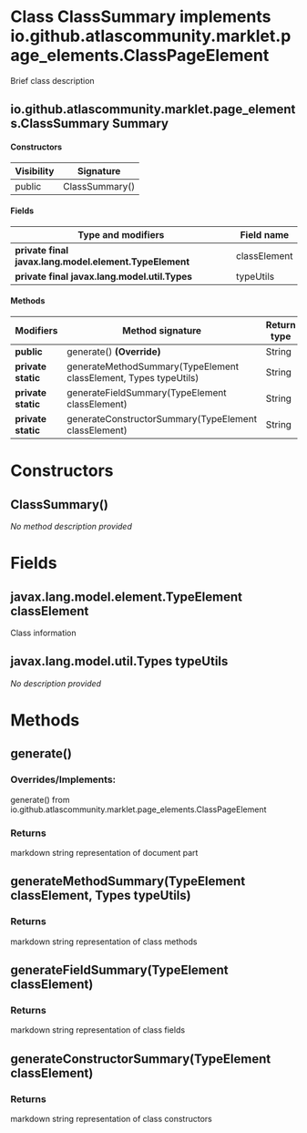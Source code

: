 Class ClassSummary implements io.github.atlascommunity.marklet.page_elements.ClassPageElement
=============================================================================================
Brief class description

io.github.atlascommunity.marklet.page_elements.ClassSummary Summary
-------
#### Constructors
| Visibility | Signature      |
| ---------- | -------------- |
| public     | ClassSummary() |
#### Fields
| Type and modifiers                                     | Field name   |
| ------------------------------------------------------ | ------------ |
| **private final javax.lang.model.element.TypeElement** | classElement |
| **private final javax.lang.model.util.Types**          | typeUtils    |
#### Methods
| Modifiers          | Method signature                                                 | Return type |
| ------------------ | ---------------------------------------------------------------- | ----------- |
| **public**         | generate() **(Override)**                                        | String      |
| **private static** | generateMethodSummary(TypeElement classElement, Types typeUtils) | String      |
| **private static** | generateFieldSummary(TypeElement classElement)                   | String      |
| **private static** | generateConstructorSummary(TypeElement classElement)             | String      |

Constructors
============
ClassSummary()
--------------
*No method description provided*


Fields
======
javax.lang.model.element.TypeElement classElement
-------------------------------------------------
Class information


javax.lang.model.util.Types typeUtils
-------------------------------------
*No description provided*


Methods
=======
generate()
----------
### Overrides/Implements:
generate() from io.github.atlascommunity.marklet.page_elements.ClassPageElement



### Returns

markdown string representation of document part


generateMethodSummary(TypeElement classElement, Types typeUtils)
----------------------------------------------------------------


### Returns

markdown string representation of class methods


generateFieldSummary(TypeElement classElement)
----------------------------------------------


### Returns

markdown string representation of class fields


generateConstructorSummary(TypeElement classElement)
----------------------------------------------------


### Returns

markdown string representation of class constructors


